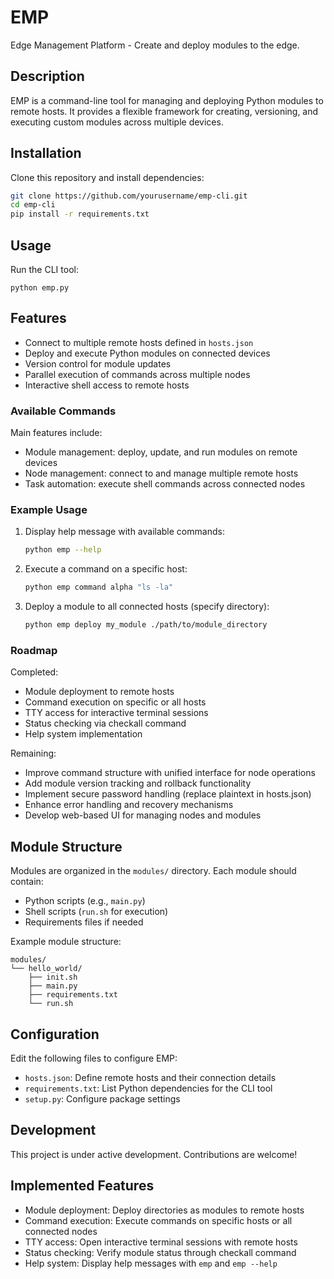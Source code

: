 # EMP

Edge Management Platform - Create and deploy modules to the edge.

## Description

EMP is a command-line tool for managing and deploying Python modules to remote hosts. It provides a flexible framework for creating, versioning, and executing custom modules across multiple devices.

## Installation

Clone this repository and install dependencies:

```bash
git clone https://github.com/yourusername/emp-cli.git
cd emp-cli
pip install -r requirements.txt
```

## Usage

Run the CLI tool:

```Shell
python emp.py
```

## Features

- Connect to multiple remote hosts defined in `hosts.json`
- Deploy and execute Python modules on connected devices
- Version control for module updates
- Parallel execution of commands across multiple nodes
- Interactive shell access to remote hosts

### Available Commands

Main features include:
- Module management: deploy, update, and run modules on remote devices
- Node management: connect to and manage multiple remote hosts
- Task automation: execute shell commands across connected nodes

### Example Usage

1. Display help message with available commands:

    ```bash
    python emp --help
    ```

2. Execute a command on a specific host:

    ```bash
    python emp command alpha "ls -la"
    ```

3. Deploy a module to all connected hosts (specify directory):

    ```bash
    python emp deploy my_module ./path/to/module_directory
    ```

### Roadmap

Completed:
- Module deployment to remote hosts
- Command execution on specific or all hosts
- TTY access for interactive terminal sessions
- Status checking via checkall command
- Help system implementation

Remaining:
- Improve command structure with unified interface for node operations
- Add module version tracking and rollback functionality
- Implement secure password handling (replace plaintext in hosts.json)
- Enhance error handling and recovery mechanisms
- Develop web-based UI for managing nodes and modules

## Module Structure

Modules are organized in the `modules/` directory. Each module should contain:
- Python scripts (e.g., `main.py`)
- Shell scripts (`run.sh` for execution)
- Requirements files if needed

Example module structure:

```
modules/
└── hello_world/
    ├── init.sh
    ├── main.py
    ├── requirements.txt
    └── run.sh
```

## Configuration

Edit the following files to configure EMP:

- `hosts.json`: Define remote hosts and their connection details
- `requirements.txt`: List Python dependencies for the CLI tool
- `setup.py`: Configure package settings

## Development

This project is under active development. Contributions are welcome!

## Implemented Features

- Module deployment: Deploy directories as modules to remote hosts
- Command execution: Execute commands on specific hosts or all connected nodes
- TTY access: Open interactive terminal sessions with remote hosts
- Status checking: Verify module status through checkall command
- Help system: Display help messages with `emp` and `emp --help`